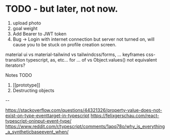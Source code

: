 # TODO - but later, not now.

1. upload photo
2. goal weight
2. Add Bearer to JWT token
3. Bug -> Login with internet connection but server not turned on, will cause you to be stuck on profile creation screen.

material ui vs material-tailwind vs tailwindcss/forms, ...
keyframes
css-transition
typescript, as, etc...
for ... of vs Object.values() not equivalent iterators?

Notes TODO
1. [[prototype]]
2. Destructing objects

--

https://stackoverflow.com/questions/44321326/property-value-does-not-exist-on-type-eventtarget-in-typescript
https://felixgerschau.com/react-typescript-oninput-event-type/
https://www.reddit.com/r/typescript/comments/1apq78o/why_is_everything_a_syntheticbaseevent_when/
